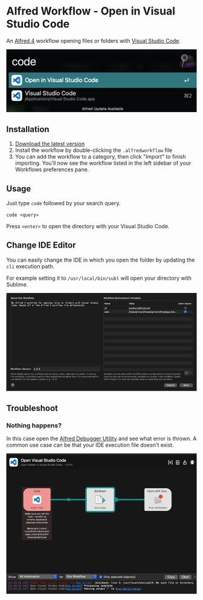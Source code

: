 # Alfred Workflow - Open in Visual Studio Code

An [Alfred 4](https://www.alfredapp.com/) workflow opening files or folders with [Visual Studio Code](https://code.visualstudio.com/).

![Screenshot](screenshot.png)

## Installation

1. [Download the latest version](https://github.com/tillkruss/alfred-laravel-docs/releases/download/v0.3.0/Laravel.Docs.alfredworkflow)
2. Install the workflow by double-clicking the `.alfredworkflow` file
3. You can add the workflow to a category, then click "Import" to finish importing. You'll now see the workflow listed in the left sidebar of your Workflows preferences pane.

## Usage

Just type `code` followed by your search query.

```console
code <query>
```

Press `<enter>` to open the directory with your Visual Studio Code.

## Change IDE Editor

You can easily change the IDE in which you open the folder by updating the `cli` execution path.

For example setting it to `/usr/local/bin/subl` will open your directory with Sublime.

![Screenshot](screenshot2.png)

## Troubleshoot

### Nothing happens?

In this case open the [Alfred Debugger Utility](https://www.alfredapp.com/help/workflows/utilities/debug/) and see what error is thrown. A common use case can be that your IDE execution file doesn't exist.

![Screenshot](screenshot3.png)
